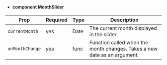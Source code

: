 - #### component MonthSlider

| Prop | Required | Type | Description |
| --- | --- | --- | --- |
| `currentMonth` | yes | Date | The current month displayed in the slider. |
| `onMonthChange` | yes | func | Function called when the month changes. Takes a new date as an argument. |

